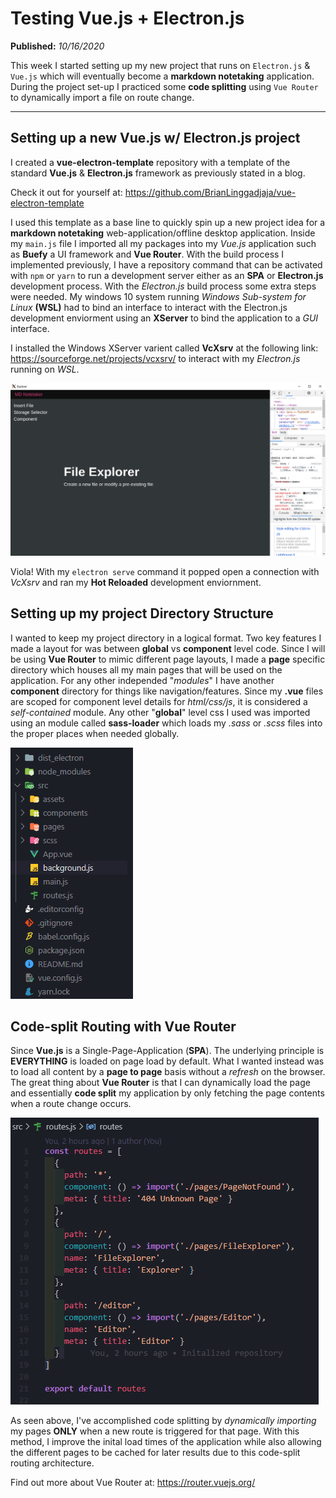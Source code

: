 # Testing Vue.js + Electron.js

**Published:** *10/16/2020*

This week I started setting up my new project that runs on `Electron.js` & `Vue.js` which will eventually become a **markdown notetaking** application. During the project set-up I practiced some **code splitting** using `Vue Router` to dynamically import a file on route change.

---

## Setting up a new Vue.js w/ Electron.js project
I created a **vue-electron-template** repository with a template of the standard **Vue.js** & **Electron.js** framework as previously stated in a blog.

Check it out for yourself at: https://github.com/BrianLinggadjaja/vue-electron-template

I used this template as a base line to quickly spin up a new project idea for a **markdown notetaking** web-application/offline desktop application. Inside my `main.js` file I imported all my packages into my *Vue.js* application such as **Buefy** a UI framework and **Vue Router**. With the build process I implemented previously, I have a repository command that can be activated with `npm` or `yarn` to run a development server either as an **SPA** or **Electron.js** development process. With the *Electron.js* build process some extra steps were needed. My windows 10 system running *Windows Sub-system for Linux* **(WSL)** had to bind an interface to interact with the Electron.js development enviorment using an **XServer** to bind the application to a *GUI* interface. 

I installed the Windows XServer varient called **VcXsrv** at the following link: https://sourceforge.net/projects/vcxsrv/ to interact with my *Electron.js* running on *WSL*.

![markdown notetaker](/2020/md-notetaker.png)

Viola! With my `electron serve` command it popped open a connection with *VcXsrv* and ran my **Hot Reloaded** development enviornment.

## Setting up my project Directory Structure
I wanted to keep my project directory in a logical format. Two key features I made a layout for was between **global** vs **component** level code. Since I will be using **Vue Router** to mimic different page layouts, I made a **page** specific directory which houses all my main pages that will be used on the application. For any other independed "*modules*" I have another **component** directory for things like navigation/features. Since my **.vue** files are scoped for component level details for *html/css/js*, it is considered a *self-contained* module. Any other "**global**" level css I used was imported using an module called **sass-loader** which loads my *.sass* or *.scss* files into the proper places when needed globally.

![directory structure](/2020/md-notetaker_file-system.png)

## Code-split Routing with Vue Router
Since **Vue.js** is a Single-Page-Application (**SPA**). The underlying principle is **EVERYTHING** is loaded on page load by default. What I wanted instead was to load all content by a **page to page** basis without a *refresh* on the browser. The great thing about **Vue Router** is that I can dynamically load the page and essentially **code split** my application by only fetching the page contents when a route change occurs.

![code split routing](/2020/md-notetaker_routing.png)

As seen above, I've accomplished code splitting by *dynamically importing* my pages **ONLY** when a new route is triggered for that page. With this method, I improve the inital load times of the application while also allowing the different pages to be cached for later results due to this code-split routing architecture.

Find out more about Vue Router at: https://router.vuejs.org/
